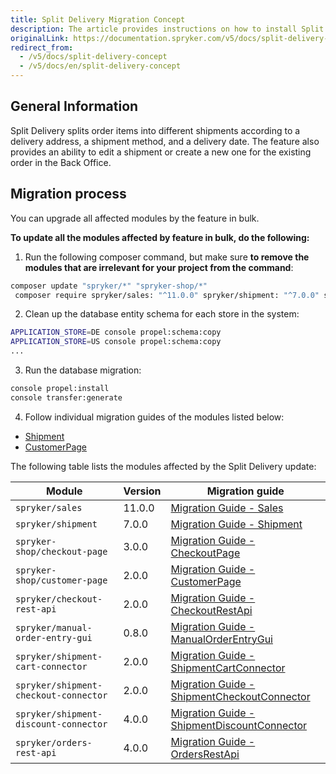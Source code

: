 ```yaml
---
title: Split Delivery Migration Concept
description: The article provides instructions on how to install Split Delivery on all modules affected in bulk and then individually.
originalLink: https://documentation.spryker.com/v5/docs/split-delivery-concept
redirect_from:
  - /v5/docs/split-delivery-concept
  - /v5/docs/en/split-delivery-concept
---
```


## General Information
Split Delivery splits order items into different shipments according to a delivery address, a shipment method, and a delivery date. The feature also provides an ability to edit a shipment or create a new one for the existing order in the Back Office.

## Migration process
You can upgrade all affected modules by the feature in bulk.

**To update all the modules affected by feature in bulk, do the following:**

1. Run the following composer command, but make sure **to remove the modules that are irrelevant for your project from the command**:

```bash
composer update "spryker/*" "spryker-shop/*"
 composer require spryker/sales: "^11.0.0" spryker/shipment: "^7.0.0" spryker-shop/checkout-page: "^3.0.0" spryker-shop/customer-page: "^2.0.0" spryker/checkout-rest-api: "^2.0.0" spryker/manual-order-entry-gui:"^0.8.0" spryker/shipment-cart-connector:"^2.0.0" spryker/shipment-checkout-connector:"^2.0.0" spryker/shipment-discount-connector:"^4.0.0" spryker/orders-rest-api: "^4.0.0" --update-with-dependencies
```

2. Clean up the database entity schema for each store in the system:

```bash
APPLICATION_STORE=DE console propel:schema:copy
APPLICATION_STORE=US console propel:schema:copy
...
```

3. Run the database migration:

```bash
console propel:install
console transfer:generate
```

4. Follow individual migration guides of the modules listed below:

* [Shipment](https://documentation.spryker.com/docs/en/mg-shipment#upgrading-from-version-6---to-version-7-0-0)
* [CustomerPage](https://documentation.spryker.com/docs/en/mg-customerpage#upgrading-from-version-1---to-version-2-0-0)

The following table lists the modules affected by the Split Delivery update:

| Module | Version | Migration guide |
| --- | --- | --- |
| `spryker/sales` | 11.0.0 | [Migration Guide - Sales](https://documentation.spryker.com/docs/en/mg-sales#upgrading-from-version-10---to-version-11-0-0) |
| `spryker/shipment` | 7.0.0 | [Migration Guide - Shipment](https://documentation.spryker.com/docs/en/mg-shipment#upgrading-from-version-6---to-version-7-0-0) |
| `spryker-shop/checkout-page` | 3.0.0 | [Migration Guide - CheckoutPage](https://documentation.spryker.com/docs/en/migration-guide-checkoutpage#upgrading-from-version-2---to-version-3--) |
| `spryker-shop/customer-page` | 2.0.0 | [Migration Guide - CustomerPage](https://documentation.spryker.com/docs/en/mg-customerpage#upgrading-from-version-1---to-version-2-0-0) |
| `spryker/checkout-rest-api` | 2.0.0 | [Migration Guide - CheckoutRestApi](https://documentation.spryker.com/docs/en/mg-checkoutrestapi#upgrading-from-version-1---to-version-2-0-0) |
| `spryker/manual-order-entry-gui` | 0.8.0 | [Migration Guide - ManualOrderEntryGui](https://documentation.spryker.com/docs/en/mg-manual-order-entry-gui#upgrading-from-version-0-7---to-version-0-8-0) |
| `spryker/shipment-cart-connector` | 2.0.0 | [Migration Guide - ShipmentCartConnector](https://documentation.spryker.com/docs/en/mg-shipment-cart-connector#upgrading-from-version-1-0---to-version-2-0-0) |
| `spryker/shipment-сheckout-сonnector` | 2.0.0 | [Migration Guide - ShipmentCheckoutConnector](https://documentation.spryker.com/docs/en/mg-shipment-checkout-connector#upgrading-from-version-1-0---to-version-2-0-0) |
| `spryker/shipment-discount-connector` | 4.0.0 | [Migration Guide - ShipmentDiscountConnector](https://documentation.spryker.com/docs/en/mg-shipment-discount-connector#upgrading-from-version-3-0---version-to-4-0-0) |
| `spryker/orders-rest-api` | 4.0.0 | [Migration Guide - OrdersRestApi](https://documentation.spryker.com/docs/en/mg-ordersrestapi#upgrading-from-version-3-0---to-version-4-0-0) |

